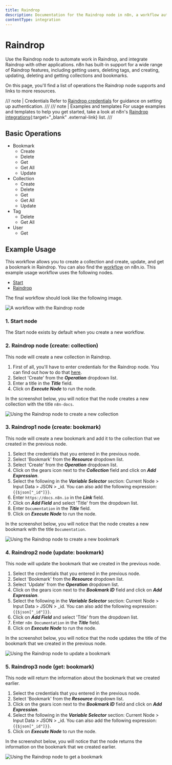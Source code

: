 ```yaml
---
title: Raindrop
description: Documentation for the Raindrop node in n8n, a workflow automation platform. Includes details of operations and configuration, and links to examples and credentials information.
contentType: integration
---
```


# Raindrop

Use the Raindrop node to automate work in Raindrop, and integrate Raindrop with other applications. n8n has built-in support for a wide range of Raindrop features, including getting users, deleting tags, and creating, updating, deleting and getting collections and bookmarks. 

On this page, you'll find a list of operations the Raindrop node supports and links to more resources.

/// note | Credentials
Refer to [Raindrop credentials](/integrations/builtin/credentials/raindrop/) for guidance on setting up authentication. 
///
/// note | Examples and templates
For usage examples and templates to help you get started, take a look at n8n's [Raindrop integrations](https://n8n.io/integrations/raindrop/){:target="_blank" .external-link} list.
///

## Basic Operations

* Bookmark
    * Create
    * Delete
    * Get
    * Get All
    * Update
* Collection
    * Create
    * Delete
    * Get
    * Get All
    * Update
* Tag
    * Delete
    * Get All
* User
    * Get

## Example Usage

This workflow allows you to create a collection and create, update, and get a bookmark in Raindrop. You can also find the [workflow](https://n8n.io/workflows/959) on n8n.io. This example usage workflow uses the following nodes.
- [Start](/integrations/builtin/core-nodes/n8n-nodes-base.start/)
- [Raindrop]()

The final workflow should look like the following image.

![A workflow with the Raindrop node](/_images/integrations/builtin/app-nodes/raindrop/workflow.png)

### 1. Start node

The Start node exists by default when you create a new workflow.

### 2. Raindrop node (create: collection)

This node will create a new collection in Raindrop.

1. First of all, you'll have to enter credentials for the Raindrop node. You can find out how to do that [here](/integrations/builtin/credentials/raindrop/).
2. Select 'Create' from the ***Operation*** dropdown list.
3. Enter a title in the ***Title*** field.
4. Click on ***Execute Node*** to run the node.

In the screenshot below, you will notice that the node creates a new collection with the title `n8n-docs`.

![Using the Raindrop node to create a new collection](/_images/integrations/builtin/app-nodes/raindrop/raindrop_node.png)

### 3. Raindrop1 node (create: bookmark)

This node will create a new bookmark and add it to the collection that we created in the previous node.


1. Select the credentials that you entered in the previous node.
2. Select 'Bookmark' from the ***Resource*** dropdown list.
3. Select 'Create' from the ***Operation*** dropdown list.
4. Click on the gears icon next to the ***Collection*** field and click on ***Add Expression***.
5. Select the following in the ***Variable Selector*** section: Current Node > Input Data > JSON > _id. You can also add the following expression: `{{$json["_id"]}}`.
6. Enter `https://docs.n8n.io` in the ***Link*** field.
7. Click on ***Add Field*** and select 'Title' from the dropdown list.
8. Enter `Documentation` in the ***Title*** field.
9. Click on ***Execute Node*** to run the node.

In the screenshot below, you will notice that the node creates a new bookmark with the title `Documentation`.

![Using the Raindrop node to create a new bookmark](/_images/integrations/builtin/app-nodes/raindrop/raindrop1_node.png)

### 4. Raindrop2 node (update: bookmark)

This node will update the bookmark that we created in the previous node.

1. Select the credentials that you entered in the previous node.
2. Select 'Bookmark' from the ***Resource*** dropdown list.
3. Select 'Update' from the ***Operation*** dropdown list.
4. Click on the gears icon next to the ***Bookmark ID*** field and click on ***Add Expression***.
5. Select the following in the ***Variable Selector*** section: Current Node > Input Data > JSON > _id. You can also add the following expression: `{{$json["_id"]}}`.
6. Click on ***Add Field*** and select 'Title' from the dropdown list.
7. Enter `n8n Documentation` in the ***Title*** field.
8. Click on ***Execute Node*** to run the node.


In the screenshot below, you will notice that the node updates the title of the bookmark that we created in the previous node.

![Using the Raindrop node to update a bookmark](/_images/integrations/builtin/app-nodes/raindrop/raindrop2_node.png)

### 5. Raindrop3 node (get: bookmark)

This node will return the information about the bookmark that we created earlier.

1. Select the credentials that you entered in the previous node.
2. Select 'Bookmark' from the ***Resource*** dropdown list.
3. Click on the gears icon next to the ***Bookmark ID*** field and click on ***Add Expression***.
4. Select the following in the ***Variable Selector*** section: Current Node > Input Data > JSON > _id. You can also add the following expression: `{{$json["_id"]}}`.
5. Click on ***Execute Node*** to run the node.


In the screenshot below, you will notice that the node returns the information on the bookmark that we created earlier.

![Using the Raindrop node to get a bookmark](/_images/integrations/builtin/app-nodes/raindrop/raindrop3_node.png)

